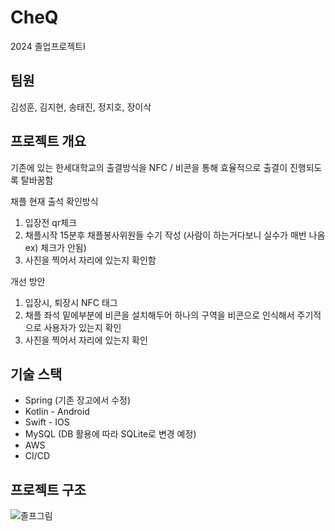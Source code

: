 # CheQ
2024 졸업프로젝트I

## 팀원
김성훈, 김지현, 송태진, 정지호, 장이삭

## 프로젝트 개요
기존에 있는 한세대학교의 출결방식을 NFC / 비콘을 통해 효율적으로 출결이 진행되도록 탈바꿈함

채플 현재 출석 확인방식

1. 입장전 qr체크
2. 채플시작 15분후 채플봉사위원들 수기 작성 (사람이 하는거다보니 실수가 매번 나옴 ex) 체크가 안됨)
3. 사진을 찍어서 자리에 있는지 확인함

개선 방안

1. 입장시, 퇴장시 NFC 태그
2. 채플 좌석 밑에부분에 비콘을 설치해두어 하나의 구역을 비콘으로 인식해서 주기적으로 사용자가 있는지 확인
3. 사진을 찍어서 자리에 있는지 확인

## 기술 스택
- Spring (기존 장고에서 수정)
- Kotlin - Android
- Swift - IOS
- MySQL (DB 활용에 따라 SQLite로 변경 예정)
- AWS
- CI/CD

## 프로젝트 구조
![졸프그림](https://github.com/Teddysir/CheQ/assets/97444407/4d37042f-aafc-404d-ac70-504f1d61890d)




